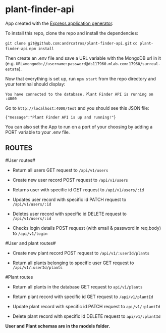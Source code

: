 # plant-finder-api

App created with the [Express application generator](https://expressjs.com/en/starter/generator.html).

To install this repo, clone the repo and install the dependencies:

`git clone git@github.com:andrcatros/plant-finder-api.git`
`cd plant-finder-api`
`npm install`

Then create an .env file and save a URL variable with the MongoDB url in it (e.g. `URL=mongodb://username:password@ds117960.mlab.com:17960/surreal-estate`).

Now that everything is set up, run `npm start` from the repo directory and your terminal should display:

`You have connected to the database.`
`Plant Finder API is running on :4000`

Go to `http://localhost:4000/test` and you should see this JSON file:

`{"message":"Plant Finder API is up and running!"}`

You can also set the App to run on a port of your choosing by adding a PORT variable to your .env file.

## ROUTES ##

#User routes#

* Return all users
GET request to `/api/v1/users`

* Create new user record 
POST request to `/api/v1/users`

* Returns user with specific id
GET request to `/api/v1/users/:id`

* Updates user record with specific id
PATCH request to `/api/v1/users/:id`

* Deletes user record with specific id
DELETE request to `/api/v1/users/:id`

* Checks login details 
POST request (with email & password in req.body) to `/api/v1/login`

#User and plant routes#
* Create new plant record
POST request to `/api/v1/:userId/plants` 

* Return all plants belonging to specific user
GET request to `/api/v1/:userId/plants`

#Plant routes
* Return all plants in the database
GET request to `api/v1/plants` 

* Return plant record with specific id
GET request to `/api/v1/plantId`

* Update plant record with specific id
PATCH request to `api/v1/:plantId`

* Delete plant record with specific id
DELETE request to `api/v1/:plantId`


**User and Plant schemas are in the models folder.**


